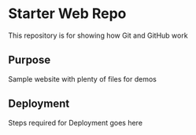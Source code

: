 # Starter Web Repo

This repository is for showing how Git and GitHub work

## Purpose

Sample website with plenty of files for demos

## Deployment

Steps required for Deployment goes here